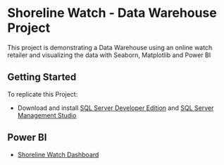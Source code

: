 # Shoreline Watch - Data Warehouse Project
This project is demonstrating a Data Warehouse using an online watch retailer and visualizing the data with Seaborn, Matplotlib and Power BI 

## Getting Started
To replicate this Project: 
* Download and install [SQL Server Developer Edition](https://www.microsoft.com/en-us/sql-server/sql-server-downloads) and [SQL Server Management Studio](https://docs.microsoft.com/en-us/sql/ssms/download-sql-server-management-studio-ssms?view=sql-server-2017) 

## Power BI

* [Shoreline Watch Dashboard](https://app.powerbigov.us/view?r=eyJrIjoiMGE0MTcxOGEtMTA5MC00MDFhLThmY2YtMmYzNGViYTEwOTc0IiwidCI6IjcwYWY1NDdjLTY5YWItNDE2ZC1iNGE2LTU0M2I1Y2U1MmI5OSJ9)

